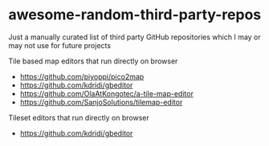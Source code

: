 # awesome-random-third-party-repos
Just a manually curated list of third party GitHub repositories which I may or may not use for future projects

Tile based map editors that run directly on browser
- https://github.com/piyoppi/pico2map
- https://github.com/kdridi/gbeditor
- https://github.com/OlaAtKongotec/a-tile-map-editor
- https://github.com/SanjoSolutions/tilemap-editor

Tileset editors that run directly on browser
- https://github.com/kdridi/gbeditor
